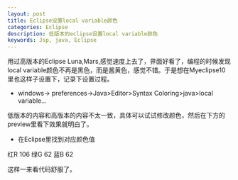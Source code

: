 ```yaml
---
layout: post
title: Eclipse设置local variable颜色
categories: Eclipse
description: 低版本的eclipse设置local variable颜色
keywords: Jsp, java, Eclipse
---
```


用过高版本的Eclipse Luna,Mars,感觉速度上去了，界面好看了，编程的时候发现local variable颜色不再是黑色，而是酱黄色，感觉不错。于是想在Myeclipse10里也这样子设置下，记录下设置过程。

- windows-> preferences->Java>Editor>Syntax Coloring>java>local variable...

低版本的内容和高版本的内容不太一致，具体可以试试修改颜色，然后在下方的preview里看下效果就明白了。

- 在Eclipse里找到对应颜色值

红R 106
绿G 62
蓝B 62

这样一来看代码舒服了。